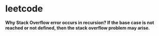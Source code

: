# leetcode

<B>Why Stack Overflow error occurs in recursion?<B> 
If the base case is not reached or not defined, then the stack overflow problem may arise.
